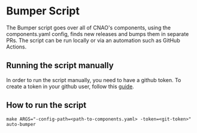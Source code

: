 # Bumper Script

The Bumper script goes over all of CNAO's components, using the components.yaml config, finds new releases and bumps them in separate PRs. The script can be run locally or via an automation such as GitHub Actions.

## Running the script manually

In order to run the script manually, you need to have a github token. To create a token in your github user, follow this [guide](https://docs.github.com/en/free-pro-team@latest/github/authenticating-to-github/creating-a-personal-access-token).

## How to run the script

```
make ARGS="-config-path=<path-to-components.yaml> -token=<git-token>" auto-bumper
```
